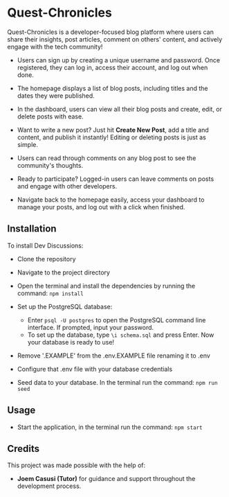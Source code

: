 # Quest-Chronicles
Quest-Chronicles is a developer-focused blog platform where users can share their insights, post articles, comment on others' content, and actively engage with the tech community!

- Users can sign up by creating a unique username and password. Once registered, they can log in, access their account, and log out when done.

- The homepage displays a list of blog posts, including titles and the dates they were published.

- In the dashboard, users can view all their blog posts and create, edit, or delete posts with ease.

- Want to write a new post? Just hit **Create New Post**, add a title and content, and publish it instantly! Editing or deleting posts is just as simple.

- Users can read through comments on any blog post to see the community's thoughts.

- Ready to participate? Logged-in users can leave comments on posts and engage with other developers.

- Navigate back to the homepage easily, access your dashboard to manage your posts, and log out with a click when finished.


## Installation

To install Dev Discussions:

- Clone the repository

- Navigate to the project directory

- Open the terminal and install the dependencies by running the command: `npm install`

- Set up the PostgreSQL database:

  - Enter `psql -U postgres` to open the PostgreSQL command line interface. If prompted, input your password.
  - To set up the database, type `\i schema.sql` and press Enter.
  Now your database is ready to use!

- Remove '.EXAMPLE' from the .env.EXAMPLE file renaming it to .env

- Configure that .env file with your database credentials

- Seed data to your database. In the terminal run the command: `npm run seed`

## Usage

- Start the application, in the terminal run the command: `npm start`


## Credits

This project was made possible with the help of:

- **Joem Casusi (Tutor)** for guidance and support throughout the development process.

